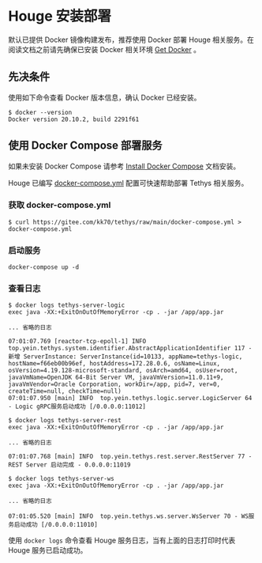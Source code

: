 # Houge 安装部署

默认已提供 Docker 镜像构建发布，推荐使用 Docker 部署 Houge 相关服务。在阅读文档之前请先确保已安装 Docker
相关环境 [Get Docker](https://docs.docker.com/get-docker/) 。

## 先决条件

使用如下命令查看 Docker 版本信息，确认 Docker 已经安装。

```
$ docker --version
Docker version 20.10.2, build 2291f61
```

## 使用 Docker Compose 部署服务

如果未安装 Docker Compose 请参考 [Install Docker Compose](https://docs.docker.com/compose/install/) 文档安装。

Houge 已编写 [docker-compose.yml](https://gitee.com/kk70/tethys/blob/main/docker-compose.yml) 配置可快速帮助部署 Tethys 相关服务。

### 获取 docker-compose.yml

```
$ curl https://gitee.com/kk70/tethys/raw/main/docker-compose.yml > docker-compose.yml
```

### 启动服务

```
docker-compose up -d
```

### 查看日志
```
$ docker logs tethys-server-logic
exec java -XX:+ExitOnOutOfMemoryError -cp . -jar /app/app.jar

... 省略的日志

07:01:07.769 [reactor-tcp-epoll-1] INFO  top.yein.tethys.system.identifier.AbstractApplicationIdentifier 117 - 新增 ServerInstance: ServerInstance(id=10133, appName=tethys-logic, hostName=f66eb00b96ef, hostAddress=172.28.0.6, osName=Linux, osVersion=4.19.128-microsoft-standard, osArch=amd64, osUser=root, javaVmName=OpenJDK 64-Bit Server VM, javaVmVersion=11.0.11+9, javaVmVendor=Oracle Corporation, workDir=/app, pid=7, ver=0, createTime=null, checkTime=null)
07:01:07.950 [main] INFO  top.yein.tethys.logic.server.LogicServer 64 - Logic gRPC服务启动成功 [/0.0.0.0:11012]
```

```
$ docker logs tethys-server-rest
exec java -XX:+ExitOnOutOfMemoryError -cp . -jar /app/app.jar

... 省略的日志

07:01:07.768 [main] INFO  top.yein.tethys.rest.server.RestServer 77 - REST Server 启动完成 - 0.0.0.0:11019
```

```
$ docker logs tethys-server-ws
exec java -XX:+ExitOnOutOfMemoryError -cp . -jar /app/app.jar

... 省略的日志

07:01:05.520 [main] INFO  top.yein.tethys.ws.server.WsServer 70 - WS服务启动成功 [/0.0.0.0:11010]
```


使用 `docker logs` 命令查看 Houge 服务日志，当有上面的日志打印时代表 Houge 服务已启动成功。